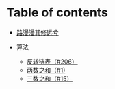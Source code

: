 # Table of contents

* [路漫漫其修远兮](README.md)

* 算法
  
  * [反转链表（#206）](https://github.com/Nightwishes/learning-Record/blob/master/leetCode/206.js)
  * [两数之和（#1)](https://github.com/Nightwishes/learning-Record/blob/master/leetCode/twoSum.js)
  <!-- * [三数之和（#15）](https://github.com/Nightwishes/learning-Record/blob/master/leetCode/15.treeSum.js) -->
  * [三数之和（#15）](../leetCode/15.treeSum.js)